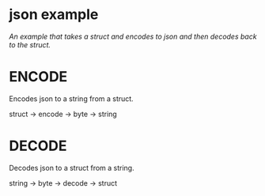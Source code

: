 
# json example

_An example that takes a struct and encodes to json and then decodes back to the struct._

# ENCODE

Encodes json to a string from a struct.

struct -> encode -> byte -> string

# DECODE

Decodes json to a struct from a string.

string -> byte -> decode -> struct
